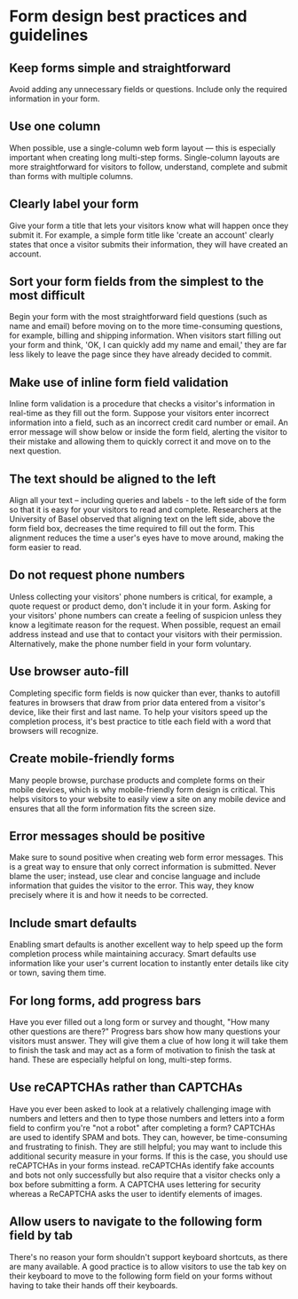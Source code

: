 # Form design best practices and guidelines
## Keep forms simple and straightforward
Avoid adding any unnecessary fields or questions. Include only the required information in your form. 

## Use one column
When possible, use a single-column web form layout — this is especially important when creating long multi-step forms. Single-column layouts are more straightforward for visitors to follow, understand, complete and submit than forms with multiple columns. 

## Clearly label your form
Give your form a title that lets your visitors know what will happen once they submit it. For example, a simple form title like 'create an account' clearly states that once a visitor submits their information, they will have created an account. 

## Sort your form fields from the simplest to the most difficult 
Begin your form with the most straightforward field questions (such as name and email) before moving on to the more time-consuming questions, for example, billing and shipping information. When visitors start filling out your form and think, 'OK, I can quickly add my name and email,' they are far less likely to leave the page since they have already decided to commit. 

## Make use of inline form field validation 
Inline form validation is a procedure that checks a visitor's information in real-time as they fill out the form. Suppose your visitors enter incorrect information into a field, such as an incorrect credit card number or email. An error message will show below or inside the form field, alerting the visitor to their mistake and allowing them to quickly correct it and move on to the next question. 

## The text should be aligned to the left
Align all your text – including queries and labels - to the left side of the form so that it is easy for your visitors to read and complete. Researchers at the University of Basel observed that aligning text on the left side, above the form field box, decreases the time required to fill out the form. This alignment reduces the time a user's eyes have to move around, making the form easier to read. 

## Do not request phone numbers
Unless collecting your visitors' phone numbers is critical, for example, a quote request or product demo, don't include it in your form. Asking for your visitors' phone numbers can create a feeling of suspicion unless they know a legitimate reason for the request. When possible, request an email address instead and use that to contact your visitors with their permission. Alternatively, make the phone number field in your form voluntary. 

## Use browser auto-fill 
Completing specific form fields is now quicker than ever, thanks to autofill features in browsers that draw from prior data entered from a visitor's device, like their first and last name. To help your visitors speed up the completion process, it's best practice to title each field with a word that browsers will recognize. 

## Create mobile-friendly forms
Many people browse, purchase products and complete forms on their mobile devices, which is why mobile-friendly form design is critical. This helps visitors to your website to easily view a site on any mobile device and ensures that all the form information fits the screen size. 

## Error messages should be positive
Make sure to sound positive when creating web form error messages. This is a great way to ensure that only correct information is submitted. Never blame the user; instead, use clear and concise language and include information that guides the visitor to the error. This way, they know precisely where it is and how it needs to be corrected. 

## Include smart defaults
Enabling smart defaults is another excellent way to help speed up the form completion process while maintaining accuracy. Smart defaults use information like your user's current location to instantly enter details like city or town, saving them time. 

## For long forms, add progress bars
Have you ever filled out a long form or survey and thought, "How many other questions are there?" Progress bars show how many questions your visitors must answer. They will give them a clue of how long it will take them to finish the task and may act as a form of motivation to finish the task at hand. These are especially helpful on long, multi-step forms. 

## Use reCAPTCHAs rather than CAPTCHAs 
Have you ever been asked to look at a relatively challenging image with numbers and letters and then to type those numbers and letters into a form field to confirm you're "not a robot" after completing a form? CAPTCHAs are used to identify SPAM and bots. They can, however, be time-consuming and frustrating to finish. They are still helpful; you may want to include this additional security measure in your forms.  If this is the case, you should use reCAPTCHAs in your forms instead. reCAPTCHAs identify fake accounts and bots not only successfully but also require that a visitor checks only a box before submitting a form. A CAPTCHA uses lettering for security whereas a ReCAPTCHA asks the user to identify elements of images.

## Allow users to navigate to the following form field by tab
There's no reason your form shouldn't support keyboard shortcuts, as there are many available. A good practice is to allow visitors to use the tab key on their keyboard to move to the following form field on your forms without having to take their hands off their keyboards. 

